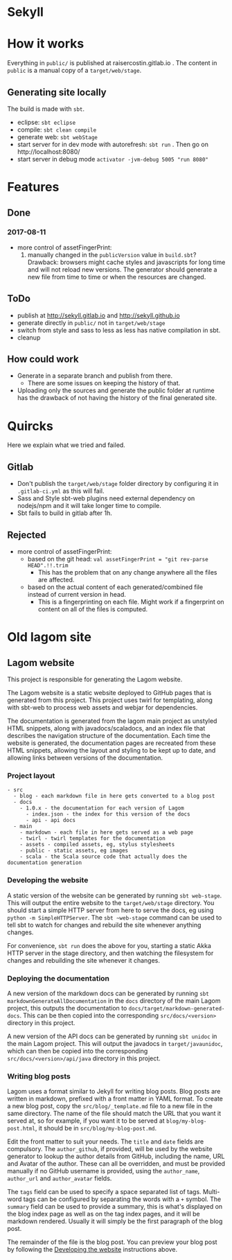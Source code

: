 # Sekyll
# How it works

Everything in `public/` is published at raisercostin.gitlab.io .
The content in `public` is a manual copy of a `target/web/stage`.

## Generating site locally

The build is made with `sbt`.
- eclipse: `sbt eclipse`
- compile: `sbt clean compile`
- generate web: `sbt webStage`
- start server for in dev mode with autorefresh: `sbt run` . Then go on http://localhost:8080/
- start server in debug mode `activator -jvm-debug 5005 "run 8080"`

# Features
## Done
### 2017-08-11
- more control of assetFingerPrint:
  1. manually changed in the `publicVersion` value in `build.sbt`? Drawback: browsers might cache styles and javascripts for long time and will not reload new versions. The generator should generate a new file from time to time or when the resources are changed.

## ToDo
- publish at http://sekyll.gitlab.io and http://sekyll.github.io
- generate directly in `public/` not in `target/web/stage`
- switch from style and sass to less as less has native compilation in sbt.
- cleanup

## How could work
- Generate in a separate branch and publish from there.
  - There are some issues on keeping the history of that.
- Uploading only the sources and generate the public folder at runtime has the drawback of not having the history of the final generated site.

# Quircks
Here we explain what we tried and failed.

## Gitlab
- Don't publish the `target/web/stage` folder directory by configuring it in `.gitlab-ci.yml` as this will fail.
- Sass and Style sbt-web plugins need external dependency on nodejs/npm and it will take longer time to compile.
- Sbt fails to build in gitlab after 1h.

## Rejected
- more control of assetFingerPrint:
  - based on the git head: `val assetFingerPrint = "git rev-parse HEAD".!!.trim`
     - This has the problem that on any change anywhere all the files are affected.
  - based on the actual content of each generated/combined file instead of current version in head.
     - This is a fingerprinting on each file. Might work if a fingerprint on content on all of the files is computed.


# Old lagom site
## Lagom website

This project is responsible for generating the Lagom website.

The Lagom website is a static website deployed to GitHub pages that is generated from this project.  This project uses twirl for templating, along with sbt-web to process web assets and webjar for dependencies.

The documentation is generated from the lagom main project as unstyled HTML snippets, along with javadocs/scaladocs, and an index file that describes the navigation structure of the documentation.  Each time the website is generated, the documentation pages are recreated from these HTML snippets, allowing the layout and styling to be kept up to date, and allowing links between versions of the documentation.

### Project layout

    - src
      - blog - each markdown file in here gets converted to a blog post
      - docs
        - 1.0.x - the documentation for each version of Lagom
          - index.json - the index for this version of the docs
          - api - api docs
      - main
        - markdown - each file in here gets served as a web page
        - twirl - twirl templates for the documentation
        - assets - compiled assets, eg, stylus stylesheets
        - public - static assets, eg images
        - scala - the Scala source code that actually does the documentation generation

### Developing the website

A static version of the website can be generated by running `sbt web-stage`.  This will output the entire website to the `target/web/stage` directory.  You should start a simple HTTP server from here to serve the docs, eg using `python -m SimpleHTTPServer`.  The `sbt ~web-stage` command can be used to tell sbt to watch for changes and rebuild the site whenever anything changes.

For convenience, `sbt run` does the above for you, starting a static Akka HTTP server in the stage directory, and then watching the filesystem for changes and rebuilding the site whenever it changes.

### Deploying the documentation

A new version of the markdown docs can be generated by running `sbt markdownGenerateAllDocumentation` in the `docs` directory of the main Lagom project, this outputs the documentation to `docs/target/markdown-generated-docs`.  This can be then copied into the corresponding `src/docs/<version>` directory in this project.

A new version of the API docs can be generated by running `sbt unidoc` in the main Lagom project.  This will output the javadocs in `target/javaunidoc`, which can then be copied into the corresponding `src/docs/<version>/api/java` directory in this project.

### Writing blog posts

Lagom uses a format similar to Jekyll for writing blog posts. Blog posts are written in markdown, prefixed with a front matter in YAML format. To create a new blog post, copy the `src/blog/_template.md` file to a new file in the same directory. The name of the file should match the URL that you want it served at, so for example, if you want it to be served at `blog/my-blog-post.html`, it should be in `src/blog/my-blog-post.md`.

Edit the front matter to suit your needs. The `title` and `date` fields are compulsory. The `author_github`, if provided, will be used by the website generator to lookup the author details from GitHub, including the name, URL and Avatar of the author. These can all be overridden, and must be provided manually if no GitHub username is provided, using the `author_name`, `author_url` and `author_avatar` fields.

The `tags` field can be used to specify a space separated list of tags. Multi-word tags can be configured by separating the words with a `+` symbol. The `summary` field can be used to provide a summary, this is what's displayed on the blog index page as well as on the tag index pages, and it will be markdown rendered. Usually it will simply be the first paragraph of the blog post.

The remainder of the file is the blog post. You can preview your blog post by following the [Developing the website](#developing-the-website) instructions above.
